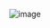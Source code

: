 ![image](https://user-images.githubusercontent.com/107784718/212618646-a1f54856-ba85-4923-b70b-90ebeb1f0142.png)

